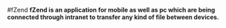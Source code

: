 #fZend
**fZend is an application for mobile as well as pc which are being connected through intranet to transfer any kind of file between devices.**